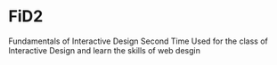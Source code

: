 # FiD2
Fundamentals of Interactive Design Second Time
Used for the class of Interactive Design and learn the skills of web desgin

